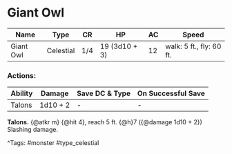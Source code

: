 # Giant Owl

| Name | Type | CR | HP | AC | Speed |
|------|------|----|----|----|-------|
| Giant Owl | Celestial | 1/4 | 19 (3d10 + 3) | 12 | walk: 5 ft., fly: 60 ft. |

### Actions:

| Ability | Damage | Save DC & Type | On Successful Save |
|---------|--------|----------------|--------------------|
| Talons | 1d10 + 2 | - | - |


**Talons.** {@atkr m} {@hit 4}, reach 5 ft. {@h}7 ({@damage 1d10 + 2}) Slashing damage.

^Tags: #monster #type_celestial